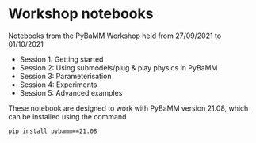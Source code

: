 # Workshop notebooks

Notebooks from the PyBaMM Workshop held from 27/09/2021 to 01/10/2021

- Session 1: Getting started
- Session 2: Using submodels/plug & play physics in PyBaMM
- Session 3: Parameterisation
- Session 4: Experiments
- Session 5: Advanced examples

These notebook are designed to work with PyBaMM version 21.08, which can be installed using the command
```python3
pip install pybamm==21.08
```
